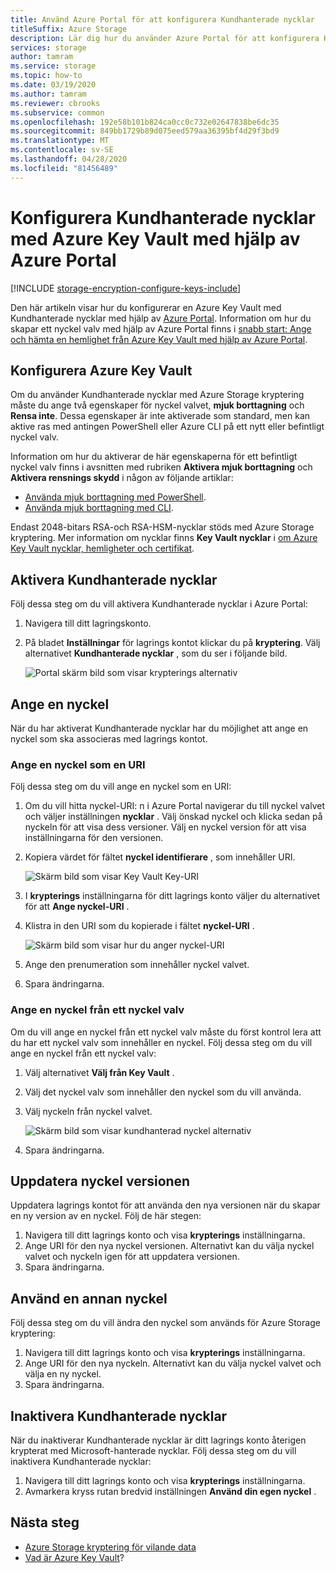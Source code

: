 ```yaml
---
title: Använd Azure Portal för att konfigurera Kundhanterade nycklar
titleSuffix: Azure Storage
description: Lär dig hur du använder Azure Portal för att konfigurera Kundhanterade nycklar med Azure Key Vault för Azure Storage kryptering.
services: storage
author: tamram
ms.service: storage
ms.topic: how-to
ms.date: 03/19/2020
ms.author: tamram
ms.reviewer: cbrooks
ms.subservice: common
ms.openlocfilehash: 192e58b101b824ca0cc0c732e02647838be6dc35
ms.sourcegitcommit: 849bb1729b89d075eed579aa36395bf4d29f3bd9
ms.translationtype: MT
ms.contentlocale: sv-SE
ms.lasthandoff: 04/28/2020
ms.locfileid: "81456489"
---
```

# <a name="configure-customer-managed-keys-with-azure-key-vault-by-using-the-azure-portal"></a>Konfigurera Kundhanterade nycklar med Azure Key Vault med hjälp av Azure Portal

[!INCLUDE [storage-encryption-configure-keys-include](../../../includes/storage-encryption-configure-keys-include.md)]

Den här artikeln visar hur du konfigurerar en Azure Key Vault med Kundhanterade nycklar med hjälp av [Azure Portal](https://portal.azure.com/). Information om hur du skapar ett nyckel valv med hjälp av Azure Portal finns i [snabb start: Ange och hämta en hemlighet från Azure Key Vault med hjälp av Azure Portal](../../key-vault/secrets/quick-create-portal.md).

## <a name="configure-azure-key-vault"></a>Konfigurera Azure Key Vault

Om du använder Kundhanterade nycklar med Azure Storage kryptering måste du ange två egenskaper för nyckel valvet, **mjuk borttagning** och **Rensa inte**. Dessa egenskaper är inte aktiverade som standard, men kan aktive ras med antingen PowerShell eller Azure CLI på ett nytt eller befintligt nyckel valv.

Information om hur du aktiverar de här egenskaperna för ett befintligt nyckel valv finns i avsnitten med rubriken **Aktivera mjuk borttagning** och **Aktivera rensnings skydd** i någon av följande artiklar:

- [Använda mjuk borttagning med PowerShell](../../key-vault/general/soft-delete-powershell.md).
- [Använda mjuk borttagning med CLI](../../key-vault/general/soft-delete-cli.md).

Endast 2048-bitars RSA-och RSA-HSM-nycklar stöds med Azure Storage kryptering. Mer information om nycklar finns **Key Vault nycklar** i [om Azure Key Vault nycklar, hemligheter och certifikat](../../key-vault/about-keys-secrets-and-certificates.md#key-vault-keys).

## <a name="enable-customer-managed-keys"></a>Aktivera Kundhanterade nycklar

Följ dessa steg om du vill aktivera Kundhanterade nycklar i Azure Portal:

1. Navigera till ditt lagringskonto.
1. På bladet **Inställningar** för lagrings kontot klickar du på **kryptering**. Välj alternativet **Kundhanterade nycklar** , som du ser i följande bild.

    ![Portal skärm bild som visar krypterings alternativ](./media/storage-encryption-keys-portal/portal-configure-encryption-keys.png)

## <a name="specify-a-key"></a>Ange en nyckel

När du har aktiverat Kundhanterade nycklar har du möjlighet att ange en nyckel som ska associeras med lagrings kontot.

### <a name="specify-a-key-as-a-uri"></a>Ange en nyckel som en URI

Följ dessa steg om du vill ange en nyckel som en URI:

1. Om du vill hitta nyckel-URI: n i Azure Portal navigerar du till nyckel valvet och väljer inställningen **nycklar** . Välj önskad nyckel och klicka sedan på nyckeln för att visa dess versioner. Välj en nyckel version för att visa inställningarna för den versionen.
1. Kopiera värdet för fältet **nyckel identifierare** , som innehåller URI.

    ![Skärm bild som visar Key Vault Key-URI](media/storage-encryption-keys-portal/portal-copy-key-identifier.png)

1. I **krypterings** inställningarna för ditt lagrings konto väljer du alternativet för att **Ange nyckel-URI** .
1. Klistra in den URI som du kopierade i fältet **nyckel-URI** .

   ![Skärm bild som visar hur du anger nyckel-URI](./media/storage-encryption-keys-portal/portal-specify-key-uri.png)

1. Ange den prenumeration som innehåller nyckel valvet.
1. Spara ändringarna.

### <a name="specify-a-key-from-a-key-vault"></a>Ange en nyckel från ett nyckel valv

Om du vill ange en nyckel från ett nyckel valv måste du först kontrol lera att du har ett nyckel valv som innehåller en nyckel. Följ dessa steg om du vill ange en nyckel från ett nyckel valv:

1. Välj alternativet **Välj från Key Vault** .
1. Välj det nyckel valv som innehåller den nyckel som du vill använda.
1. Välj nyckeln från nyckel valvet.

   ![Skärm bild som visar kundhanterad nyckel alternativ](./media/storage-encryption-keys-portal/portal-select-key-from-key-vault.png)

1. Spara ändringarna.

## <a name="update-the-key-version"></a>Uppdatera nyckel versionen

Uppdatera lagrings kontot för att använda den nya versionen när du skapar en ny version av en nyckel. Följ de här stegen:

1. Navigera till ditt lagrings konto och visa **krypterings** inställningarna.
1. Ange URI för den nya nyckel versionen. Alternativt kan du välja nyckel valvet och nyckeln igen för att uppdatera versionen.
1. Spara ändringarna.

## <a name="use-a-different-key"></a>Använd en annan nyckel

Följ dessa steg om du vill ändra den nyckel som används för Azure Storage kryptering:

1. Navigera till ditt lagrings konto och visa **krypterings** inställningarna.
1. Ange URI för den nya nyckeln. Alternativt kan du välja nyckel valvet och välja en ny nyckel.
1. Spara ändringarna.

## <a name="disable-customer-managed-keys"></a>Inaktivera Kundhanterade nycklar

När du inaktiverar Kundhanterade nycklar är ditt lagrings konto återigen krypterat med Microsoft-hanterade nycklar. Följ dessa steg om du vill inaktivera Kundhanterade nycklar:

1. Navigera till ditt lagrings konto och visa **krypterings** inställningarna.
1. Avmarkera kryss rutan bredvid inställningen **Använd din egen nyckel** .

## <a name="next-steps"></a>Nästa steg

- [Azure Storage kryptering för vilande data](storage-service-encryption.md)
- [Vad är Azure Key Vault](https://docs.microsoft.com/azure/key-vault/key-vault-overview)?
